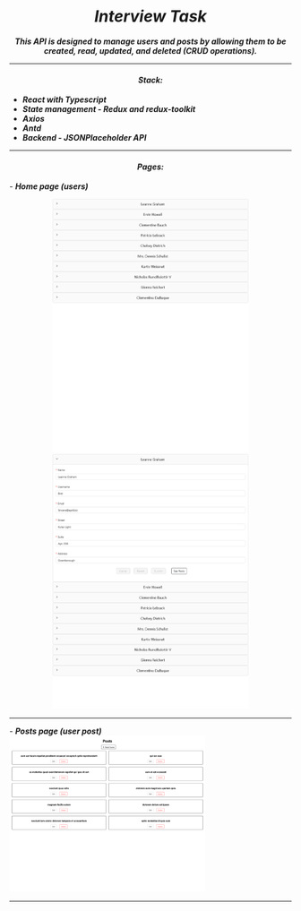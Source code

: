 <h1 align="center"><i>Interview Task </i></h1>

**_<p align="center"> This API is designed to manage users and posts by allowing them to be created, read, updated, and deleted (CRUD operations).</p>_**

<hr/>
<h4 align="center"><i>Stack: </i></h3>

- <i><b> React with Typescript</b></i>
- <i><b>State management - Redux and redux-toolkit</b></i>
- <i><b>Axios</b></i>
- <i><b>Antd</b></i>
- <i><b>Backend - JSONPlaceholder API</b></i>

<hr/>
<h4 align="center"><i>Pages: </i></h3>
- <i><b>Home page (users)</b></i>
<p align="center">
<img src="./home-page-close.png" width="350" title="hover text">
<img src="./home-page-open.png" width="350" alt="accessibility text">
</p>
<hr/>
- <i><b>Posts page (user post)</b></i>
<img src="./posts-page.png" width="350" title="hover text">
<hr/>
